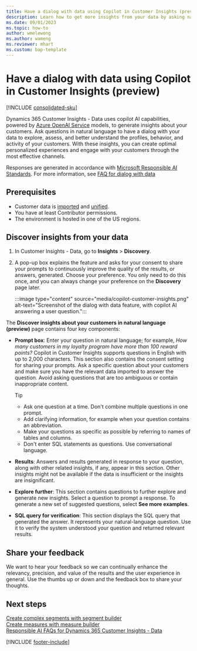 ```yaml
---
title: Have a dialog with data using Copilot in Customer Insights (preview)
description: Learn how to get more insights from your data by asking natural-language questions with Copilot in Dynamics 365 Customer Insights. 
ms.date: 09/01/2023
ms.topic: how-to
author: wmelewong
ms.author: wameng
ms.reviewer: mhart
ms.custom: bap-template
---
```


# Have a dialog with data using Copilot in Customer Insights (preview)

[!INCLUDE [consolidated-sku](./includes/consolidated-sku.md)]

Dynamics 365 Customer Insights - Data uses copilot AI capabilities, powered by [Azure OpenAI Service](https://azure.microsoft.com/products/cognitive-services/openai-service) models, to generate insights about your customers. Ask questions in natural language to have a dialog with your data to explore, assess, and better understand the profiles, behavior, and activity of your customers. With these insights, you can create optimal personalized experiences and engage with your customers through the most effective channels.

Responses are generated in accordance with [Microsoft Responsible AI Standards](https://www.microsoft.com/ai/responsible-ai). For more information, see [FAQ for dialog with data](faqs-dialog-data.md)

## Prerequisites

- Customer data is [imported](data-sources.md) and [unified](data-unification.md).
- You have at least Contributor permissions.
- The environment is hosted in one of the US regions.

## Discover insights from your data

1. In Customer Insights - Data, go to **Insights** > **Discovery**.

1. A pop-up box explains the feature and asks for your consent to share your prompts to continuously improve the quality of the results, or answers, generated. Choose your preference. You only need to do this once, and you can always change your preference on the **Discovery** page later.

   :::image type="content" source="media/copilot-customer-insights.png" alt-text="Screenshot of the dialog with data feature, with copilot AI answering a user question.":::

The **Discover insights about your customers in natural language (preview)** page contains four key components:

- **Prompt box**: Enter your question in natural language; for example, *How many customers in my loyalty program have more than 100 reward points?* Copilot in Customer Insights supports questions in English with up to 2,000 characters. This section also contains the consent setting for sharing your prompts. Ask a specific question about your customers and make sure you have the relevant data imported to answer the question. Avoid asking questions that are too ambiguous or contain inappropriate content.

  > [!TIP]
  >
  > - Ask one question at a time. Don't combine multiple questions in one prompt.
  > - Add clarifying information, for example when your question contains an abbreviation.
  > - Make your questions as specific as possible by referring to names of tables and columns.
  > - Don't enter SQL statements as questions. Use conversational language.

- **Results**: Answers and results generated in response to your question, along with other related insights, if any, appear in this section. Other insights might not be available if the data is insufficient or the insights are insignificant.

- **Explore further**: This section contains questions to further explore and generate new insights. Select a question to prompt a response. To generate a new set of suggested questions, select **See more examples**.

- **SQL query for verification**: This section displays the SQL query that generated the answer. It represents your natural-language question. Use it to verify the system understood your question and returned relevant results.

## Share your feedback

We want to hear your feedback so we can continually enhance the relevancy, precision, and value of the results and the user experience in general. Use the thumbs up or down and the feedback box to share your thoughts.

## Next steps

[Create complex segments with segment builder](segment-builder.md)  
[Create measures with measure builder](measure-builder.md)  
[Responsible AI FAQs for Dynamics 365 Customer Insights - Data](responsible-ai-overview.md)

[!INCLUDE [footer-include](includes/footer-banner.md)]
